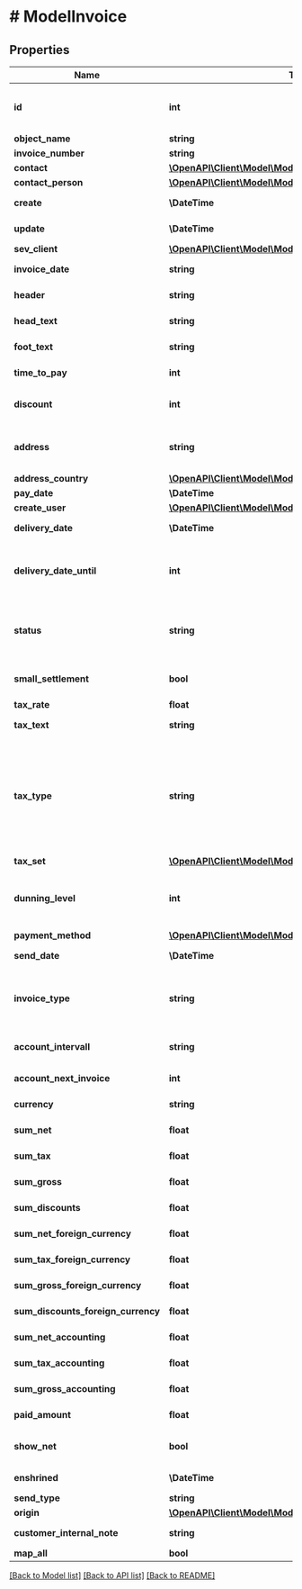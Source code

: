 # # ModelInvoice

## Properties

Name | Type | Description | Notes
------------ | ------------- | ------------- | -------------
**id** | **int** | The invoice id. &lt;span style&#x3D;&#39;color:red&#39;&gt;Required&lt;/span&gt; if you want to create or update an invoice position for an existing invoice | [optional]
**object_name** | **string** | The invoice object name. | [optional]
**invoice_number** | **string** | The invoice number | [optional]
**contact** | [**\OpenAPI\Client\Model\ModelInvoiceContact**](ModelInvoiceContact.md) |  |
**contact_person** | [**\OpenAPI\Client\Model\ModelInvoiceUpdateContactPerson**](ModelInvoiceUpdateContactPerson.md) |  |
**create** | **\DateTime** | Date of invoice creation | [optional] [readonly]
**update** | **\DateTime** | Date of last invoice update | [optional] [readonly]
**sev_client** | [**\OpenAPI\Client\Model\ModelInvoiceUpdateSevClient**](ModelInvoiceUpdateSevClient.md) |  | [optional]
**invoice_date** | **string** | Needs to be provided as timestamp or dd.mm.yyyy |
**header** | **string** | Normally consist of prefix plus the invoice number | [optional]
**head_text** | **string** | Certain html tags can be used here to format your text | [optional]
**foot_text** | **string** | Certain html tags can be used here to format your text | [optional]
**time_to_pay** | **int** | The time the customer has to pay the invoice in days | [optional]
**discount** | **int** | If you want to give a discount, define the percentage here. Otherwise provide zero as value |
**address** | **string** | Complete address of the recipient including name, street, city, zip and country.       * Line breaks can be used and will be displayed on the invoice pdf. | [optional]
**address_country** | [**\OpenAPI\Client\Model\ModelInvoiceAddressCountry**](ModelInvoiceAddressCountry.md) |  |
**pay_date** | **\DateTime** | Needs to be timestamp or dd.mm.yyyy | [optional]
**create_user** | [**\OpenAPI\Client\Model\ModelCreditNoteCreateUser**](ModelCreditNoteCreateUser.md) |  | [optional]
**delivery_date** | **\DateTime** | Timestamp. This can also be a date range if you also use the attribute deliveryDateUntil | [optional]
**delivery_date_until** | **int** | If the delivery date should be a time range, another timestamp can be provided in this attribute       * to define a range from timestamp used in deliveryDate attribute to the timestamp used here. | [optional]
**status** | **string** | Please have a look in our       &lt;a href&#x3D;&#39;https://api.sevdesk.de/#section/Types-and-status-of-invoices&#39;&gt;Types and status of invoices&lt;/a&gt;       to see what the different status codes mean |
**small_settlement** | **bool** | Defines if the client uses the small settlement scheme.      If yes, the invoice must not contain any vat | [optional]
**tax_rate** | **float** | Is overwritten by invoice position tax rates |
**tax_text** | **string** | A common tax text would be &#39;Umsatzsteuer 19%&#39; |
**tax_type** | **string** | Tax type of the invoice. There are four tax types: 1. default - Umsatzsteuer ausweisen 2. eu - Steuerfreie innergemeinschaftliche Lieferung (Europäische Union) 3. noteu - Steuerschuldnerschaft des Leistungsempfängers (außerhalb EU, z. B. Schweiz) 4. custom - Using custom tax set 5. ss - Not subject to VAT according to §19 1 UStG Tax rates are heavily connected to the tax type used. |
**tax_set** | [**\OpenAPI\Client\Model\ModelInvoiceTaxSet**](ModelInvoiceTaxSet.md) |  | [optional]
**dunning_level** | **int** | Defines how many reminders have already been sent for the invoice.      Starts with 1 (Payment reminder) and should be incremented by one every time another reminder is sent. | [optional] [readonly]
**payment_method** | [**\OpenAPI\Client\Model\ModelInvoicePaymentMethod**](ModelInvoicePaymentMethod.md) |  | [optional]
**send_date** | **\DateTime** | The date the invoice was sent to the customer | [optional]
**invoice_type** | **string** | Type of the invoice. For more information on the different types, check       &lt;a href&#x3D;&#39;https://api.sevdesk.de/#section/Types-and-status-of-invoices&#39;&gt;this&lt;/a&gt; section |
**account_intervall** | **string** | The interval in which recurring invoices are due as ISO-8601 duration.&lt;br&gt;       Necessary attribute for all recurring invoices. | [optional] [readonly]
**account_next_invoice** | **int** | Timestamp when the next invoice will be generated by this recurring invoice. | [optional] [readonly]
**currency** | **string** | Currency used in the invoice. Needs to be currency code according to ISO-4217 |
**sum_net** | **float** | Net sum of the invoice | [optional] [readonly]
**sum_tax** | **float** | Tax sum of the invoice | [optional] [readonly]
**sum_gross** | **float** | Gross sum of the invoice | [optional] [readonly]
**sum_discounts** | **float** | Sum of all discounts in the invoice | [optional] [readonly]
**sum_net_foreign_currency** | **float** | Net sum of the invoice in the foreign currency | [optional] [readonly]
**sum_tax_foreign_currency** | **float** | Tax sum of the invoice in the foreign currency | [optional] [readonly]
**sum_gross_foreign_currency** | **float** | Gross sum of the invoice in the foreign currency | [optional] [readonly]
**sum_discounts_foreign_currency** | **float** | Discounts sum of the invoice in the foreign currency | [optional] [readonly]
**sum_net_accounting** | **float** | Net accounting sum of the invoice. Is usually the same as sumNet | [optional] [readonly]
**sum_tax_accounting** | **float** | Tax accounting sum of the invoice. Is usually the same as sumTax | [optional] [readonly]
**sum_gross_accounting** | **float** | Gross accounting sum of the invoice. Is usually the same as sumGross | [optional] [readonly]
**paid_amount** | **float** | Amount which has already been paid for this invoice by the customer | [optional] [readonly]
**show_net** | **bool** | If true, the net amount of each position will be shown on the invoice. Otherwise gross amount | [optional]
**enshrined** | **\DateTime** | Defines if and when invoice was enshrined. Enshrined invoices can not be manipulated. | [optional] [readonly]
**send_type** | **string** | Type which was used to send the invoice. | [optional]
**origin** | [**\OpenAPI\Client\Model\ModelInvoiceOrigin**](ModelInvoiceOrigin.md) |  | [optional]
**customer_internal_note** | **string** | Internal note of the customer. Contains data entered into field &#39;Referenz/Bestellnummer&#39; | [optional]
**map_all** | **bool** |  |

[[Back to Model list]](../../README.md#models) [[Back to API list]](../../README.md#endpoints) [[Back to README]](../../README.md)
